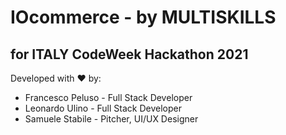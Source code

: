 # IOcommerce - by MULTISKILLS
## for ITALY CodeWeek Hackathon 2021

Developed with ♥ by:
 - Francesco Peluso    - Full Stack Developer
 - Leonardo Ulino      - Full Stack Developer
 - Samuele Stabile     - Pitcher, UI/UX Designer
